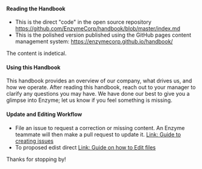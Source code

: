 #### Reading the Handbook
* This is the direct "code" in the open source repository https://github.com/EnzymeCorp/handbook/blob/master/index.md
* This is the polished version published using the GitHub pages content management system: https://enzymecorp.github.io/handbook/

The content is indetical.

#### Using this Handbook
This handbook provides an overview of our company, what drives us, and how we operate. After reading this handbook, reach out to your manager to clarify any questions you may have. We have done our best to give you a glimpse into Enzyme; let us know if you feel something is missing. 

#### Update and Editing Workflow
* File an issue to request a correction or missing content. An Enzyme teammate will then make a pull request to update it. [Link: Guide to creating issues](https://docs.github.com/en/free-pro-team@latest/github/managing-your-work-on-github/creating-an-issue)
* To proposed edist direct [Link: Guide on how to Edit files](https://help.github.com/en/github/managing-files-in-a-repository/editing-files-in-your-repository)

Thanks for stopping by!
